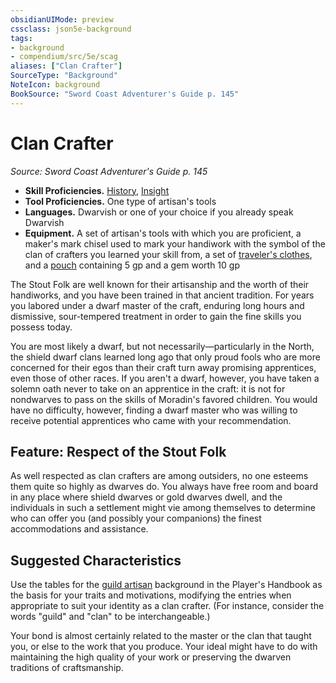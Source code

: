 ```yaml
---
obsidianUIMode: preview
cssclass: json5e-background
tags:
- background
- compendium/src/5e/scag
aliases: ["Clan Crafter"]
SourceType: "Background"
NoteIcon: background
BookSource: "Sword Coast Adventurer's Guide p. 145"
---
```

# Clan Crafter
*Source: Sword Coast Adventurer's Guide p. 145*  

- **Skill Proficiencies.** [History](/2-Mechanics/CLI/rules/skills.md#History), [Insight](/2-Mechanics/CLI/rules/skills.md#Insight)  
- **Tool Proficiencies.** One type of artisan's tools  
- **Languages.** Dwarvish or one of your choice if you already speak Dwarvish  
- **Equipment.** A set of artisan's tools with which you are proficient, a maker's mark chisel used to mark your handiwork with the symbol of the clan of crafters you learned your skill from, a set of [traveler's clothes](/2-Mechanics/CLI/items/travelers-clothes.md), and a [pouch](/2-Mechanics/CLI/items/pouch.md) containing 5 gp and a gem worth 10 gp  

The Stout Folk are well known for their artisanship and the worth of their handiworks, and you have been trained in that ancient tradition. For years you labored under a dwarf master of the craft, enduring long hours and dismissive, sour-tempered treatment in order to gain the fine skills you possess today.

You are most likely a dwarf, but not necessarily—particularly in the North, the shield dwarf clans learned long ago that only proud fools who are more concerned for their egos than their craft turn away promising apprentices, even those of other races. If you aren't a dwarf, however, you have taken a solemn oath never to take on an apprentice in the craft: it is not for nondwarves to pass on the skills of Moradin's favored children. You would have no difficulty, however, finding a dwarf master who was willing to receive potential apprentices who came with your recommendation.

## Feature: Respect of the Stout Folk

As well respected as clan crafters are among outsiders, no one esteems them quite so highly as dwarves do. You always have free room and board in any place where shield dwarves or gold dwarves dwell, and the individuals in such a settlement might vie among themselves to determine who can offer you (and possibly your companions) the finest accommodations and assistance.

## Suggested Characteristics

Use the tables for the [guild artisan](/2-Mechanics/CLI/backgrounds/guild-artisan.md) background in the Player's Handbook as the basis for your traits and motivations, modifying the entries when appropriate to suit your identity as a clan crafter. (For instance, consider the words "guild" and "clan" to be interchangeable.)

Your bond is almost certainly related to the master or the clan that taught you, or else to the work that you produce. Your ideal might have to do with maintaining the high quality of your work or preserving the dwarven traditions of craftsmanship.